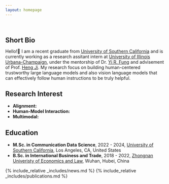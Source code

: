 ```yaml
---
layout: homepage
---
```


<h1 id="about-me"></h1>

<h2 style="margin: 60px 0px 10px;">Short Bio</h2>

Hello!👋 I am a recent graduate from [University of Southern California](https://www.usc.edu/) and is currently working as a research assitant intern at [University of Illinois Urbana-Champaign](https://illinois.edu/), under the mentorship of Dr. [Yi R. Fung](https://yrf1.github.io/) and advisement of Prof. [Heng Ji](https://blender.cs.illinois.edu/hengji.html). My research focus on building human-centered trustworthy large language models and also vision language models that can effectively follow human instructions to be truly helpful.

## Research Interest

- **Alignment:** 
- **Human-Model Interaction:**
- **Multimodal:** 


## Education
- **M.Sc. in Communication Data Science**, 2022 - 2024, [University of Southern California](https://www.usc.edu/), Los Angeles, CA, United States
- **B.Sc. in International Business and Trade**, 2018 - 2022, [Zhongnan Univeristy of Economics and Law](https://wap.zuel.edu.cn/), Wuhan, Hubei, China

{% include_relative _includes/news.md %}
{% include_relative _includes/publications.md %}
